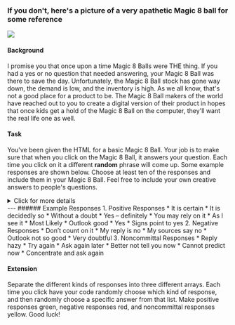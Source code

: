 
### If you don't, here's a picture of a very apathetic Magic 8 ball for some reference
![](https://ih1.redbubble.net/image.315452798.7993/flat,800x800,075,f.u1.jpg)

#### Background
I promise you that once upon a time Magic 8 Balls were THE thing. If you had a yes or no question that needed answering, your Magic 8 Ball was there to save the day. Unfortunately, the Magic 8 Ball stock has gone way down, the demand is low, and the inventory is high. As we all know, that's not a good place for a product to be. The Magic 8 Ball makers of the world have reached out to you to create a digital version of their product in hopes that once kids get a hold of the Magic 8 Ball on the computer, they'll want the real life one as well.

#### Task
You've been given the HTML for a basic Magic 8 Ball. Your job is to make sure that when you click on the Magic 8 Ball, it answers your question. Each time you click on it a different **random** phrase will come up. Some example responses are shown below. Choose at least ten of the responses and include them in your Magic 8 Ball. Feel free to include your own creative answers to people's questions.

<details>
 <summary>Click for more details</summary>
  <ul>
    <li>Your HTML and CSS have been completed for you, so focus on writing code in your `script.js` file.</li>
    <li>Think about what kind of event handler you'll need as well as what attributes of which elements you'll need to change.</li>
    <li>Make sure to think about what type of data structure you've seen so far that you can use to hold a list of phrases.</li>
    <li>Make sure that you grab all of the elements you need from the document. Check out the HTML code to find the ids of whichever elements of the page you need in your script.</li>
    <li>The internet is your friend! Try out key words like DOM manipulation when searching to find some help online!</li>
  </ul>
</details>
---
###### Example Responses
1. Positive Responses
    * It is certain
    * It is decidedly so
    * Without a doubt
    * Yes – definitely
    * You may rely on it
    * As I see it
    * Most Likely
    * Outlook good
    * Yes
    * Signs point to yes
2. Negative Responses
    * Don’t count on it
    * My reply is no
    * My sources say no
    * Outlook not so good
    * Very doubtful
3. Noncommittal Responses
    * Reply hazy
    * Try again
    * Ask again later
    * Better not tell you now
    * Cannot predict now
    * Concentrate and ask again

#### Extension
Separate the different kinds of responses into three different arrays. Each time you click have your code randomly choose which kind of response, and then randomly choose a specific answer from that list. Make positive responses green, negative responses red, and noncommittal responses yellow. Good luck!
